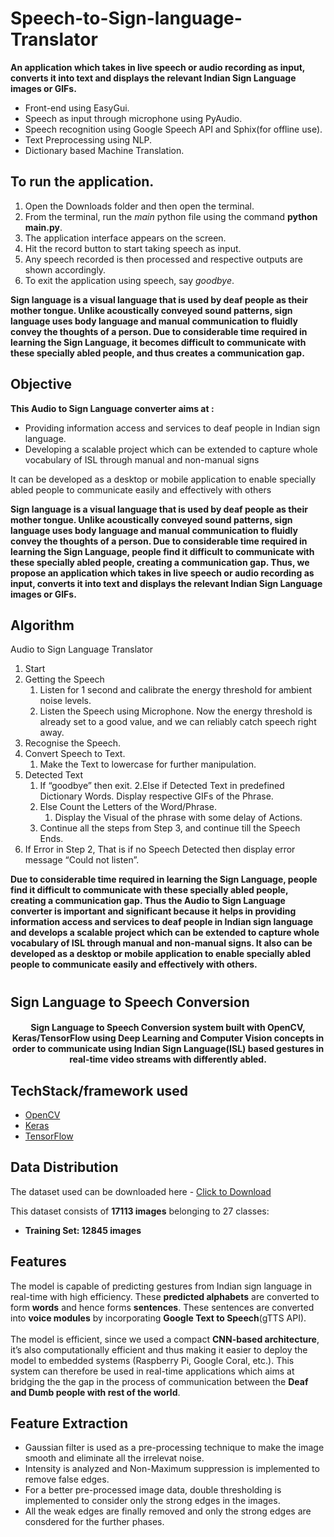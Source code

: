 # Speech-to-Sign-language-Translator
**An application which takes in live speech or audio recording as input, converts it into text and displays the relevant Indian Sign Language images or GIFs.**
- Front-end using EasyGui.
- Speech as input through microphone using PyAudio. 
- Speech recognition using Google Speech API and Sphix(for offline use).
- Text Preprocessing using NLP.
- Dictionary based Machine Translation.

## To run the application.
1. Open the Downloads folder and then open the terminal.
2. From the terminal, run the *main* python file using the command **python main.py**.
3. The application interface appears on the screen.
4. Hit the record button to start taking speech as input.
5. Any speech recorded is then processed and respective outputs are shown accordingly.
6. To exit the application using speech, say *goodbye*.


**Sign language is a visual language that is used by deaf people as their mother tongue. Unlike acoustically conveyed sound patterns, sign language uses body language and manual communication to fluidly convey the thoughts of a person. Due to considerable time required in learning the Sign Language,  it becomes difficult to communicate with these specially abled people, and thus creates a communication gap.**

## Objective
**This Audio to Sign Language converter aims at :**
- Providing information access and services to deaf people in Indian sign language.
- Developing a scalable project which can be extended to capture whole vocabulary of ISL through manual and non-manual signs

It can be developed as a desktop or mobile application to enable specially abled people to communicate easily and effectively with others

**Sign language is a visual language that is used by deaf people as their mother tongue. Unlike acoustically conveyed sound patterns, sign language uses body language and manual communication to fluidly convey the thoughts of a person. Due to considerable time required in learning the Sign Language, people find it difficult to communicate with these specially abled people, creating a communication gap. Thus, we propose an application which takes in live speech or audio recording as input, converts it into text and displays the relevant Indian Sign Language images or GIFs.**

## Algorithm
Audio to Sign Language Translator
1. Start
2. Getting the Speech
   1. Listen for 1 second and calibrate the energy threshold for ambient noise
levels.
   2. Listen the Speech using Microphone.
Now the energy threshold is already set to a good value, and we can
reliably catch speech right away.
3. Recognise the Speech.
4. Convert Speech to Text.
   1. Make the Text to lowercase for further manipulation.
5. Detected Text
   1. If “goodbye” then exit.
   2.Else if Detected Text in predefined Dictionary Words. Display
respective GIFs of the Phrase.
   3. Else Count the Letters of the Word/Phrase.
      1. Display the Visual of the phrase with some delay of Actions.
   4. Continue all the steps from Step 3, and continue till the Speech Ends.
6. If Error in Step 2, That is if no Speech Detected then display error message
“Could not listen”.

**Due to considerable time required in learning the Sign Language, people find it difficult to communicate with these specially abled people, creating a communication gap. Thus the Audio to Sign Language converter is important and significant because it helps in providing information access and services to deaf people in Indian sign language and develops a scalable project which can be extended to capture whole vocabulary of ISL through manual and non-manual signs. It also can be developed as a desktop or mobile application to enable specially abled people to communicate easily and effectively with others.**









# <h2>Sign Language to Speech Conversion </h2>

<div align= "center">
  <h4>Sign Language to Speech Conversion system built with OpenCV, Keras/TensorFlow using Deep Learning and Computer Vision concepts in order to communicate using Indian Sign Language(ISL) based gestures in real-time video streams with differently abled. </h4>
</div>











## TechStack/framework used

- [OpenCV](https://opencv.org/)
- [Keras](https://keras.io/)
- [TensorFlow](https://www.tensorflow.org/)


## Data Distribution
The dataset used can be downloaded here - [Click to Download](https://drive.google.com/drive/folders/16ce6Hc4U5Qr6YBArcozoYom6TT5-7oSc?usp=sharing)

This dataset consists of __17113 images__ belonging to 27 classes:
*	__Training Set: 12845 images__<br />



## Features
The model is capable of predicting gestures from Indian sign language in real-time with high efficiency. These __predicted alphabets__ are converted to form __words__ and hence forms __sentences__. These sentences are converted into __voice modules__ by incorporating __Google Text to Speech__(gTTS API).</br></br>
The model is efficient, since we used a compact __CNN-based architecture__, it’s also computationally efficient and thus making it easier to deploy the model to embedded systems (Raspberry Pi, Google Coral, etc.). This system can therefore be used in real-time applications which aims at bridging the the gap in the process of communication between the __Deaf and Dumb people with rest of the world__.

## Feature Extraction
* Gaussian filter is used as a pre-processing technique to make the image smooth and eliminate all the irrelevat noise.
* Intensity is analyzed and Non-Maximum suppression is implemented to remove false edges.
* For a better pre-processed image data, double thresholding is implemented to consider only the strong edges in the images.
* All the weak edges are finally removed and only the strong edges are consdered for the further phases. <br />





















